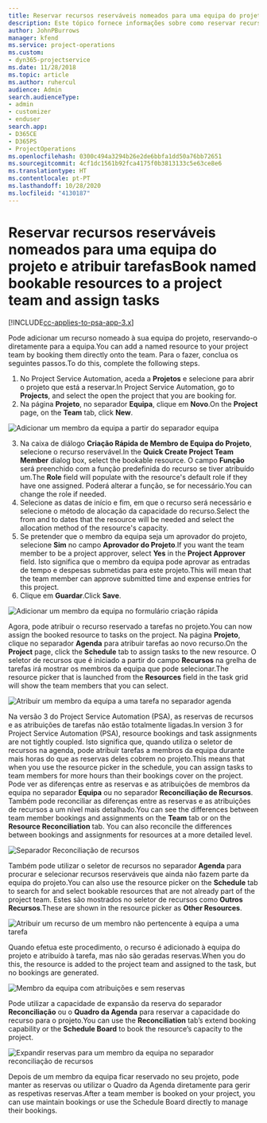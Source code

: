 ```yaml
---
title: Reservar recursos reserváveis nomeados para uma equipa do projeto e atribuir tarefas
description: Este tópico fornece informações sobre como reservar recursos nomeados para as equipas do projeto e atribui-los a tarefas.
author: JohnPBurrows
manager: kfend
ms.service: project-operations
ms.custom:
- dyn365-projectservice
ms.date: 11/28/2018
ms.topic: article
ms.author: ruhercul
audience: Admin
search.audienceType:
- admin
- customizer
- enduser
search.app:
- D365CE
- D365PS
- ProjectOperations
ms.openlocfilehash: 0300c494a3294b26e2de6bbfa1dd50a76bb72651
ms.sourcegitcommit: 4cf1dc1561b92fca4175f0b3813133c5e63ce8e6
ms.translationtype: HT
ms.contentlocale: pt-PT
ms.lasthandoff: 10/28/2020
ms.locfileid: "4130187"
---
```

# <a name="book-named-bookable-resources-to-a-project-team-and-assign-tasks"></a><span data-ttu-id="c0a6f-103">Reservar recursos reserváveis nomeados para uma equipa do projeto e atribuir tarefas</span><span class="sxs-lookup"><span data-stu-id="c0a6f-103">Book named bookable resources to a project team and assign tasks</span></span> 

[!INCLUDE[cc-applies-to-psa-app-3.x](../includes/cc-applies-to-psa-app-3x.md)]

<span data-ttu-id="c0a6f-104">Pode adicionar um recurso nomeado à sua equipa do projeto, reservando-o diretamente para a equipa.</span><span class="sxs-lookup"><span data-stu-id="c0a6f-104">You can  add a named resource to your project team by booking them directly onto the team.</span></span> <span data-ttu-id="c0a6f-105">Para o fazer, conclua os seguintes passos.</span><span class="sxs-lookup"><span data-stu-id="c0a6f-105">To do this, complete the following steps.</span></span>

1. <span data-ttu-id="c0a6f-106">No Project Service Automation, aceda a **Projetos** e selecione para abrir o projeto que está a reservar.</span><span class="sxs-lookup"><span data-stu-id="c0a6f-106">In  Project Service Automation, go to **Projects**, and select the open the project that you are booking for.</span></span>
2. <span data-ttu-id="c0a6f-107">Na página **Projeto**, no separador **Equipa**, clique em **Novo**.</span><span class="sxs-lookup"><span data-stu-id="c0a6f-107">On the **Project** page, on the **Team** tab, click **New**.</span></span> 

![Adicionar um membro da equipa a partir do separador equipa](media/RM-how-to-1.png)

3. <span data-ttu-id="c0a6f-109">Na caixa de diálogo **Criação Rápida de Membro de Equipa do Projeto**, selecione o recurso reservável.</span><span class="sxs-lookup"><span data-stu-id="c0a6f-109">In the **Quick Create Project Team Member** dialog box, select the bookable resource.</span></span> <span data-ttu-id="c0a6f-110">O campo **Função** será preenchido com a função predefinida do recurso se tiver atribuído um.</span><span class="sxs-lookup"><span data-stu-id="c0a6f-110">The **Role** field will populate with the resource's default role if they have one assigned.</span></span> <span data-ttu-id="c0a6f-111">Poderá alterar a função, se for necessário.</span><span class="sxs-lookup"><span data-stu-id="c0a6f-111">You can change the role if needed.</span></span> 
4. <span data-ttu-id="c0a6f-112">Selecione as datas de início e fim, em que o recurso será necessário e selecione o método de alocação da capacidade do recurso.</span><span class="sxs-lookup"><span data-stu-id="c0a6f-112">Select the from and to dates that the resource will be needed and select the allocation method of the resource's capacity.</span></span> 
5. <span data-ttu-id="c0a6f-113">Se pretender que o membro da equipa seja um aprovador do projeto, selecione **Sim** no campo **Aprovador do Projeto**.</span><span class="sxs-lookup"><span data-stu-id="c0a6f-113">If you want the team member to be a project approver, select **Yes** in the **Project Approver** field.</span></span> <span data-ttu-id="c0a6f-114">Isto significa que o membro da equipa pode aprovar as entradas de tempo e despesas submetidas para este projeto.</span><span class="sxs-lookup"><span data-stu-id="c0a6f-114">This will mean that the team member can approve submitted time and expense entries for this project.</span></span> 
6. <span data-ttu-id="c0a6f-115">Clique em **Guardar**.</span><span class="sxs-lookup"><span data-stu-id="c0a6f-115">Click **Save**.</span></span>

![Adicionar um membro da equipa no formulário criação rápida](media/RM-how-to-2.png)


<span data-ttu-id="c0a6f-117">Agora, pode atribuir o recurso reservado a tarefas no projeto.</span><span class="sxs-lookup"><span data-stu-id="c0a6f-117">You can now assign the booked resource to tasks on the project.</span></span> <span data-ttu-id="c0a6f-118">Na página **Projeto**, clique no separador **Agenda** para atribuir tarefas ao novo recurso.</span><span class="sxs-lookup"><span data-stu-id="c0a6f-118">On the **Project** page, click the **Schedule** tab to assign tasks to the new resource.</span></span> <span data-ttu-id="c0a6f-119">O seletor de recursos que é iniciado a partir do campo **Recursos** na grelha de tarefas irá mostrar os membros da equipa que pode selecionar.</span><span class="sxs-lookup"><span data-stu-id="c0a6f-119">The resource picker that is launched from the **Resources** field in the task grid will show the team members that you can select.</span></span>

![Atribuir um membro da equipa a uma tarefa no separador agenda](media/RM-how-to-3.png)

<span data-ttu-id="c0a6f-121">Na versão 3 do Project Service Automation (PSA), as reservas de recursos e as atribuições de tarefas não estão totalmente ligadas.</span><span class="sxs-lookup"><span data-stu-id="c0a6f-121">In version 3 for Project Service Automation (PSA), resource bookings and task assignments are not tightly coupled.</span></span> <span data-ttu-id="c0a6f-122">Isto significa que, quando utiliza o seletor de recursos na agenda, pode atribuir tarefas a membros da equipa durante mais horas do que as reservas deles cobrem no projeto.</span><span class="sxs-lookup"><span data-stu-id="c0a6f-122">This means that when you use the resource picker in the schedule, you can assign tasks to team members for more hours than their bookings cover on the project.</span></span>
<span data-ttu-id="c0a6f-123">Pode ver as diferenças entre as reservas e as atribuições de membros da equipa no separador **Equipa** ou no separador **Reconciliação de Recursos**. Também pode reconciliar as diferenças entre as reservas e as atribuições de recursos a um nível mais detalhado.</span><span class="sxs-lookup"><span data-stu-id="c0a6f-123">You can see the differences between team member bookings and assignments on the **Team** tab or on the **Resource Reconciliation** tab. You can also reconcile the differences between bookings and assignments for resources at a more detailed level.</span></span>

![Separador Reconciliação de recursos](media/RM-how-to-4.png)

<span data-ttu-id="c0a6f-125">Também pode utilizar o seletor de recursos no separador **Agenda** para procurar e selecionar recursos reserváveis que ainda não fazem parte da equipa do projeto.</span><span class="sxs-lookup"><span data-stu-id="c0a6f-125">You can also use the resource picker on the **Schedule** tab to search for and select bookable resources that are not already part of the project team.</span></span> <span data-ttu-id="c0a6f-126">Estes são mostrados no seletor de recursos como **Outros Recursos**.</span><span class="sxs-lookup"><span data-stu-id="c0a6f-126">These are shown in the resource picker as **Other Resources**.</span></span>

![Atribuir um recurso de um membro não pertencente à equipa a uma tarefa](media/RM-how-to-5.png)

<span data-ttu-id="c0a6f-128">Quando efetua este procedimento, o recurso é adicionado à equipa do projeto e atribuído à tarefa, mas não são geradas reservas.</span><span class="sxs-lookup"><span data-stu-id="c0a6f-128">When you do this, the resource is added to the project team and assigned to the task, but no bookings are generated.</span></span>

![Membro da equipa com atribuições e sem reservas](media/RM-how-to-6.png)

<span data-ttu-id="c0a6f-130">Pode utilizar a capacidade de expansão da reserva do separador **Reconciliação** ou o **Quadro da Agenda** para reservar a capacidade do recurso para o projeto.</span><span class="sxs-lookup"><span data-stu-id="c0a6f-130">You can use the **Reconciliation** tab’s extend booking capability or the **Schedule Board** to book the resource’s capacity to the project.</span></span>

![Expandir reservas para um membro da equipa no separador reconciliação de recursos](media/RM-how-to-7.png)

<span data-ttu-id="c0a6f-132">Depois de um membro da equipa ficar reservado no seu projeto, pode manter as reservas ou utilizar o Quadro da Agenda diretamente para gerir as respetivas reservas.</span><span class="sxs-lookup"><span data-stu-id="c0a6f-132">After a team member is booked on your project, you can use maintain bookings or use the Schedule Board directly to manage their bookings.</span></span>
